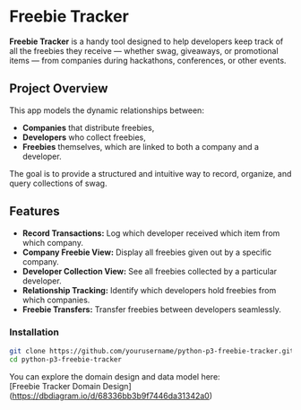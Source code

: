 # Freebie Tracker

**Freebie Tracker** is a handy tool designed to help developers keep track of all the freebies they receive — whether swag, giveaways, or promotional items — from companies during hackathons, conferences, or other events.

## Project Overview

This app models the dynamic relationships between:

- **Companies** that distribute freebies,
- **Developers** who collect freebies,
- **Freebies** themselves, which are linked to both a company and a developer.

The goal is to provide a structured and intuitive way to record, organize, and query collections of swag.



## Features

- **Record Transactions:** Log which developer received which item from which company.
- **Company Freebie View:** Display all freebies given out by a specific company.
- **Developer Collection View:** See all freebies collected by a particular developer.
- **Relationship Tracking:** Identify which developers hold freebies from which companies.
- **Freebie Transfers:** Transfer freebies between developers seamlessly.


### Installation

```bash
git clone https://github.com/yourusername/python-p3-freebie-tracker.git
cd python-p3-freebie-tracker
```

You can explore the domain design and data model here:  
[Freebie Tracker Domain Design] (https://dbdiagram.io/d/68336bb3b9f7446da31342a0)

